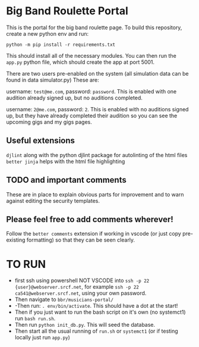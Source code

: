 # Big Band Roulette Portal

This is the portal for the big band roulette page.
To build this repository, create a new python env and run:

`python -m pip install -r requirements.txt`

This should install all of the necessary modules. You can then run the `app.py` python file, which should create the app at port 5001.

There are two users pre-enabled on the system (all simulation data can be found in data simulator.py) These are:

username: `test@me.com`, password: `password`. This is enabled with one audition already signed up, but no auditions completed.

username: `2@me.com`, password: `2`. This is enabled with no auditions signed up, but they have already completed their audition so you can see the upcoming gigs and my gigs pages.

## Useful extensions
`djlint` along with the python djlint package for autolinting of the html files
`better jinja` helps with the html file highlighting 

## TODO and important comments
These are in place to explain obvious parts for improvement and to warn against editing the security templates.

## Please feel free to add comments wherever!
Follow the `better comments` extension if working in vscode (or just copy pre-existing formatting) so that they can be seen clearly.

# TO RUN
- first ssh using powershell NOT VSCODE into  `ssh -p 22 {user}@webserver.srcf.net`, for example  `ssh -p 22 ca541@webserver.srcf.net`, using your own password.
- Then navigate to `bbr/musicians-portal/`
- -Then run: `. env/bin/activate`. This should have a dot at the start!
- Then if you just want to run the bash script on it's own (no systemct1) run `bash run.sh`.
- Then run `python init_db.py`. This will seed the database.
- Then start all the usual running of `run.sh` or `systemct1` (or if testing locally just run `app.py`)
